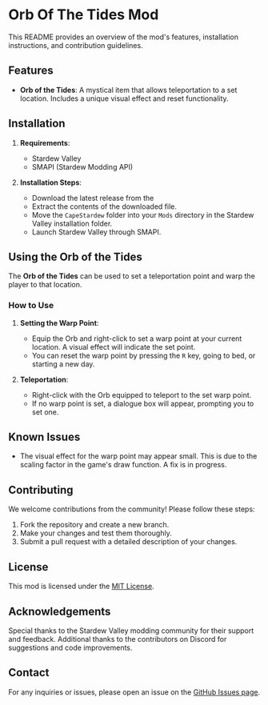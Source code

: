 # Orb Of The Tides Mod

This README provides an overview of the mod's features, installation instructions, and contribution guidelines.

## Features

- **Orb of the Tides**: A mystical item that allows teleportation to a set location. Includes a unique visual effect and reset functionality.

## Installation

1. **Requirements**:
   - Stardew Valley
   - SMAPI (Stardew Modding API)

2. **Installation Steps**:
   - Download the latest release from the
   - Extract the contents of the downloaded file.
   - Move the `CapeStardew` folder into your `Mods` directory in the Stardew Valley installation folder.
   - Launch Stardew Valley through SMAPI.

## Using the Orb of the Tides

The **Orb of the Tides** can be used to set a teleportation point and warp the player to that location. 

### How to Use

1. **Setting the Warp Point**:
   - Equip the Orb and right-click to set a warp point at your current location. A visual effect will indicate the set point.
   - You can reset the warp point by pressing the `R` key, going to bed, or starting a new day.

2. **Teleportation**:
   - Right-click with the Orb equipped to teleport to the set warp point.
   - If no warp point is set, a dialogue box will appear, prompting you to set one.

## Known Issues

- The visual effect for the warp point may appear small. This is due to the scaling factor in the game's draw function. A fix is in progress.

## Contributing

We welcome contributions from the community! Please follow these steps:

1. Fork the repository and create a new branch.
2. Make your changes and test them thoroughly.
3. Submit a pull request with a detailed description of your changes.

## License

This mod is licensed under the [MIT License](https://github.com/your-repo/blob/main/LICENSE).

## Acknowledgements

Special thanks to the Stardew Valley modding community for their support and feedback. Additional thanks to the contributors on Discord for suggestions and code improvements.

## Contact

For any inquiries or issues, please open an issue on the [GitHub Issues page](https://github.com/your-repo/issues).
